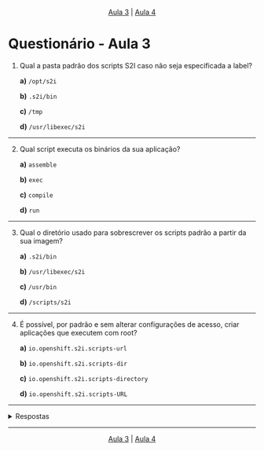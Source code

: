 <p align="center"><a href="../aula03">Aula 3</a> | <a href="../aula04">Aula 4</a>
<br/>

# Questionário - Aula 3

1. Qual a pasta padrão dos scripts S2I caso não seja especificada a label?

    **a)** `/opt/s2i`

    **b)** `.s2i/bin`

    **c)** `/tmp`

    **d)** `/usr/libexec/s2i`
---
2. Qual script executa os binários da sua aplicação?

    **a)** `assemble`

    **b)** `exec`

    **c)** `compile`

    **d)** `run`
---
3. Qual o diretório usado para sobrescrever os scripts padrão a partir da sua imagem?

    **a)** `.s2i/bin`

    **b)** `/usr/libexec/s2i`

    **c)** `/usr/bin`

    **d)** `/scripts/s2i`
---
4. É possível, por padrão e sem alterar configurações de acesso, criar aplicações que executem com root?

    **a)** `io.openshift.s2i.scripts-url`
            
    **b)** `io.openshift.s2i.scripts-dir`
        
    **c)** `io.openshift.s2i.scripts-directory`

    **d)** `io.openshift.s2i.scripts-URL`
---

<details> 
  <summary>Respostas</summary>

    1. Resposta: c
    2. Resposta: d
    3. Resposta: a
    4. Resposta: a
</details>

---
<p align="center"><a href="../aula03">Aula 3</a> | <a href="../aula04">Aula 4</a>